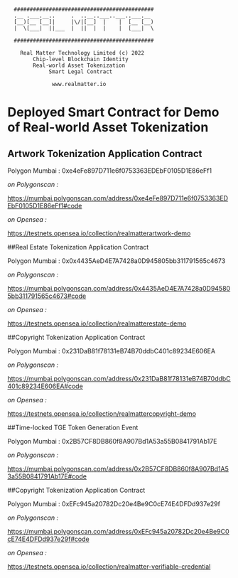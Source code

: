 ```
  ############################################
  .__ .___.__..     .  ..__..___..___..___.__   
  [__)[__ [__]|     |\/|[__]  |    |  [__ [__)  
  |  \[___|  ||___  |  ||  |  |    |  [___|  \  

  ############################################

    Real Matter Technology Limited (c) 2022
        Chip-level Blockchain Identity
        Real-world Asset Tokenization
             Smart Legal Contract

              www.realmatter.io
```


# Deployed Smart Contract for Demo of Real-world Asset Tokenization

## Artwork Tokenization Application Contract

Polygon Mumbai : 
0xe4eFe897D711e6f0753363EDEbF0105D1E86eFf1

*on Polygonscan :*

https://mumbai.polygonscan.com/address/0xe4eFe897D711e6f0753363EDEbF0105D1E86eFf1#code

*on Opensea :*

https://testnets.opensea.io/collection/realmatterartwork-demo


##Real Estate Tokenization Application Contract

Polygon Mumbai : 
0x0x4435AeD4E7A7428a0D945805bb311791565c4673

*on Polygonscan :*

https://mumbai.polygonscan.com/address/0x4435AeD4E7A7428a0D945805bb311791565c4673#code

*on Opensea :*

https://testnets.opensea.io/collection/realmatterestate-demo

##Copyright Tokenization Application Contract

Polygon Mumbai : 
0x231DaB81f78131eB74B70ddbC401c89234E606EA

*on Polygonscan :*

https://mumbai.polygonscan.com/address/0x231DaB81f78131eB74B70ddbC401c89234E606EA#code

*on Opensea :*

https://testnets.opensea.io/collection/realmattercopyright-demo


##Time-locked TGE Token Generation Event

Polygon Mumbai : 
0x2B57CF8DB860f8A907Bd1A53a55B0841791Ab17E

*on Polygonscan :*

https://mumbai.polygonscan.com/address/0x2B57CF8DB860f8A907Bd1A53a55B0841791Ab17E#code


##Copyright Tokenization Application Contract

Polygon Mumbai : 
0xEFc945a20782Dc20e4Be9C0cE74E4DFDd937e29f

*on Polygonscan :*

https://mumbai.polygonscan.com/address/0xEFc945a20782Dc20e4Be9C0cE74E4DFDd937e29f#code

*on Opensea :*

https://testnets.opensea.io/collection/realmatter-verifiable-credential







